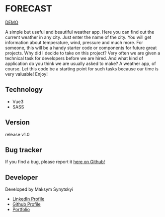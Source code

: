 # FORECAST

<a href="https://forecast-vue.netlify.app/">DEMO</a>

A simple but useful and beautiful weather app. Here you can find out the current weather in any city. Just enter the name of the city. You will get information about temperature, wind, pressure and much more. For someone, this will be a handy starter code or components for future great projects. Why did I decide to take on this project? Very often we are given a technical task for developers before we are hired. And what kind of application do you think we are usually asked to make? A weather app, of course. Let this code be a starting point for such tasks because our time is very valuable! Enjoy!

<h2>Technology</h2>

- Vue3
- SASS

<h2>Version</h2>

release v1.0

<h2>Bug tracker</h2>

If you find a bug, please report it <a href="https://github.com/Maximkooo/forecast/issues">here on Github!</a>

<h2>Developer</h2>

Developed by Maksym Synytskyi

<ul>
  <li><a href="https://www.linkedin.com/in/maksym-synytskyi-27a0a7222/">LinkedIn Profile</a></li>
  <li><a href="https://github.com/Maximkooo">Github Profile</a></li>
  <li><a href="https://maximkooo.github.io/synytskyi-portfolio/">Portfolio</a></li>
</ul>

